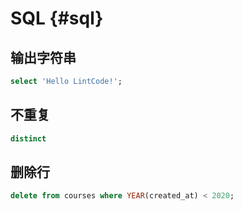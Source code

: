 # SQL {#sql}

## 输出字符串
```sql
select 'Hello LintCode!';
```

## 不重复
```sql
distinct 
```

## 删除行
```sql
delete from courses where YEAR(created_at) < 2020;
```